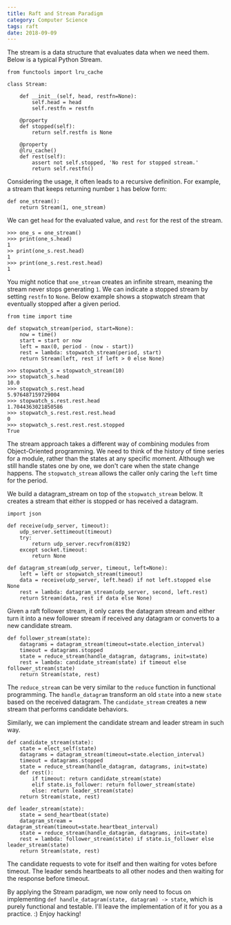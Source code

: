 ```yaml
---
title: Raft and Stream Paradigm
category: Computer Science
tags: raft
date: 2018-09-09
---
```


The stream is a data structure that evaluates data when we need them. Below is a typical Python Stream.

```
from functools import lru_cache

class Stream:

    def __init__(self, head, restfn=None):
        self.head = head
        self.restfn = restfn

    @property
    def stopped(self):
        return self.restfn is None

    @property
    @lru_cache()
    def rest(self):
        assert not self.stopped, 'No rest for stopped stream.'
        return self.restfn()
```

Considering the usage, it often leads to a recursive definition. For example, a stream that keeps returning number `1` has below form:

```
def one_stream():
    return Stream(1, one_stream)
```

We can get `head` for the evaluated value, and `rest` for the rest of the stream.

```
>>> one_s = one_stream()
>>> print(one_s.head)
1
>> print(one_s.rest.head)
1
>>> print(one_s.rest.rest.head)
1
```

You might notice that `one_stream` creates an infinite stream, meaning the stream never stops generating `1`. We can indicate a stopped stream by setting `restfn` to `None`. Below example shows a stopwatch stream that eventually stopped after a given period.

```
from time import time

def stopwatch_stream(period, start=None):
    now = time()
    start = start or now
    left = max(0, period - (now - start))
    rest = lambda: stopwatch_stream(period, start)
    return Stream(left, rest if left > 0 else None)

>>> stopwatch_s = stopwatch_stream(10)
>>> stopwatch_s.head
10.0
>>> stopwatch_s.rest.head
5.976487159729004
>>> stopwatch_s.rest.rest.head
1.7044363021850586
>>> stopwatch_s.rest.rest.rest.head
0
>>> stopwatch_s.rest.rest.rest.stopped
True
```

The stream approach takes a different way of combining modules from Object-Oriented programming. We need to think of the history of time series for a module, rather than the states at any specific moment. Although we still handle states one by one, we don't care when the state change happens. The `stopwatch_stream` allows the caller only caring the `left` time for the period.

We build a datagram_stream on top of the `stopwatch_stream` below. It creates a stream that either is stopped or has received a datagram.

```
import json

def receive(udp_server, timeout):
    udp_server.settimeout(timeout)
    try:
        return udp_server.recvfrom(8192)
    except socket.timeout:
        return None

def datagram_stream(udp_server, timeout, left=None):
    left = left or stopwatch_stream(timeout)
    data = receive(udp_server, left.head) if not left.stopped else None
    rest = lambda: datagram_stream(udp_server, second, left.rest)
    return Stream(data, rest if data else None)
```

Given a raft follower stream, it only cares the datagram stream and either turn it into a new follower stream if received any datagram or converts to a new candidate stream.

```
def follower_stream(state):
    datagrams = datagram_stream(timeout=state.election_interval)
    timeout = datagrams.stopped
    state = reduce_stream(handle_datagram, datagrams, init=state)
    rest = lambda: candidate_stream(state) if timeout else follower_stream(state)
    return Stream(state, rest)
```

The `reduce_stream` can be very similar to the `reduce` function in functional programming. The `handle_datagram` transform an old `state` into a new `state` based on the received datagram. The `candidate_stream` creates a new stream that performs candidate behaviors.

Similarly, we can implement the candidate stream and leader stream in such way.

```
def candidate_stream(state):
    state = elect_self(state)
    datagrams = datagram_stream(timeout=state.election_interval)
    timeout = datagrams.stopped
    state = reduce_stream(handle_datagram, datagrams, init=state)
    def rest():
        if timeout: return candidate_stream(state)
        elif state.is_follower: return follower_stream(state)
        else: return leader_stream(state)
    return Stream(state, rest)

def leader_stream(state):
    state = send_heartbeat(state)
    datagram_stream = datagram_stream(timeout=state.heartbeat_interval)
    state = reduce_stream(handle_datagram, datagrams, init=state)
    rest = lambda: follower_stream(state) if state.is_follower else leader_stream(state)
    return Stream(state, rest)
```

The candidate requests to vote for itself and then waiting for votes before timeout. The leader sends heartbeats to all other nodes and then waiting for the response before timeout.

By applying the Stream paradigm, we now only need to focus on implementing `def handle_datagram(state, datagram) -> state`, which is purely functional and testable. I'll leave the implementation of it for you as a practice. :) Enjoy hacking!
